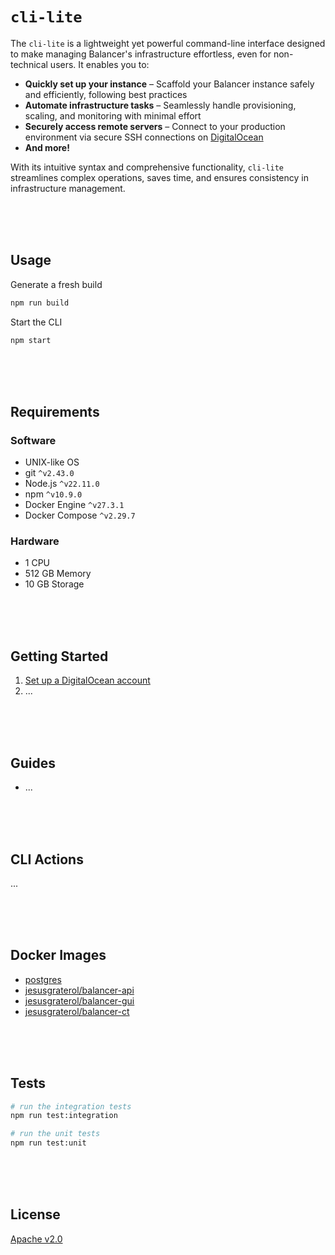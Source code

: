 # `cli-lite`

The `cli-lite` is a lightweight yet powerful command-line interface designed to make managing Balancer's infrastructure effortless, even for non-technical users. It enables you to:

* **Quickly set up your instance** – Scaffold your Balancer instance safely and efficiently, following best practices
* **Automate infrastructure tasks** – Seamlessly handle provisioning, scaling, and monitoring with minimal effort
* **Securely access remote servers** – Connect to your production environment via secure SSH connections on  [DigitalOcean](https://www.digitalocean.com/)
* **And more!**

With its intuitive syntax and comprehensive functionality, `cli-lite` streamlines complex operations, saves time, and ensures consistency in infrastructure management.





<br/><br/><br/>

## Usage

Generate a fresh build
```bash
npm run build
```

Start the CLI
```bash
npm start
```






<br/><br/><br/>

## Requirements

### Software

- UNIX-like OS
- git `^v2.43.0`
- Node.js `^v22.11.0`
- npm `^v10.9.0`
- Docker Engine `^v27.3.1`
- Docker Compose `^v2.29.7`

### Hardware

- 1 CPU
- 512 GB Memory
- 10 GB Storage





<br/><br/><br/>

## Getting Started

1. [Set up a DigitalOcean account](./docs/digital-ocean/index.md)
2. ...







<br/><br/><br/>

## Guides

- ...





<br/><br/><br/>

## CLI Actions

...





<br/><br/><br/>

## Docker Images

- [postgres](https://hub.docker.com/_/postgres)
- [jesusgraterol/balancer-api](https://hub.docker.com/r/jesusgraterol/balancer-api)
- [jesusgraterol/balancer-gui](https://hub.docker.com/r/jesusgraterol/balancer-gui)
- [jesusgraterol/balancer-ct](https://hub.docker.com/r/jesusgraterol/balancer-ct)




<br/><br/><br/>

## Tests

```bash
# run the integration tests
npm run test:integration

# run the unit tests
npm run test:unit
```





<br/><br/><br/>

## License

[Apache v2.0](https://www.apache.org/licenses/LICENSE-2.0)